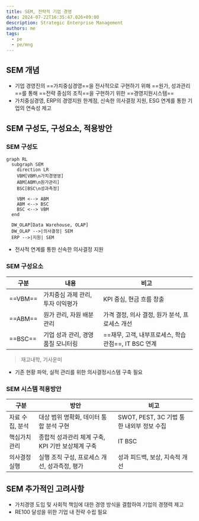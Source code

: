 ```yaml
---
title: SEM, 전략적 기업 경영
date: 2024-07-22T16:35:47.026+09:00
description: Strategic Enterprise Management
authors: me
tags:
  - pe
  - pe/mng
---
```


## SEM 개념

- 기업 경영진의 ==가치중심경영==을 전사적으로 구현하기 위해 ==원가, 성과관리==를 통해 ==전략 중심의 조직==을 구현하기 위한 ==경영지원시스템==
- 가치중심경영, ERP의 경영지원 한계점, 신속한 의사결정 지원, ESG 연계를 통한 기업의 연속성 제고

## SEM 구성도, 구성요소, 적용방안

### SEM 구성도

```mermaid
graph RL
  subgraph SEM
    direction LR
    VBM[VBM\n가치경영영]
    ABM[ABM\n원가관리]
    BSC[BSC\n성과측정]

    VBM <--> ABM
    ABM <--> BSC
    BSC <--> VBM
  end

  DW_OLAP[Data Warehouse, OLAP]
  DW_OLAP -->|의사결정| SEM
  ERP -->|지원| SEM
```

- 전사적 연계를 통한 신속한 의사결정 지원

### SEM 구성요소

| 구분 | 내용 | 비고 |
| --- | --- | --- |
| ==VBM== | 가치중심 과제 관리, 투자 이익평가 | KPI 중심, 현금 흐름 창출 |
| ==ABM== | 원가 관리, 자원 배분 관리 | 가격 결정, 의사 결정, 원가 분석, 프로세스 개선 |
| ==BSC== | 기업 성과 관리, 경영 품질 모니터링 | ==재무, 고객, 내부프로세스, 학습 관점==, IT BSC 연계 |

> 재고내학, 기사운미

- 기존 현황 파악, 실적 관리를 위한 의사결정시스템 구축 필요

### SEM 시스템 적용방안

| 구분 | 방안 | 비고 |
| --- | --- | --- |
| 자료 수집, 분석 | 대상 범위 명확화, 데이터 통합 분석 구현 | SWOT, PEST, 3C 기법 통한 내외부 정보 수집 |
| 핵심가치 관리 | 종합적 성과관리 체계 구축, KPI 기반 보상체계 구축 | IT BSC |
| 의사결정 실행 | 실행 조직 구성, 프로세스 개선, 성과측정, 평가 | 성과 피드백, 보상, 지속적 개선 |

## SEM 추가적인 고려사항

- 가치경영 도입 및 사회적 책임에 대한 경영 방식을 결합하여 기업의 경쟁력 제고
- RE100 달성을 위한 기업 내 전략 수립 필요
